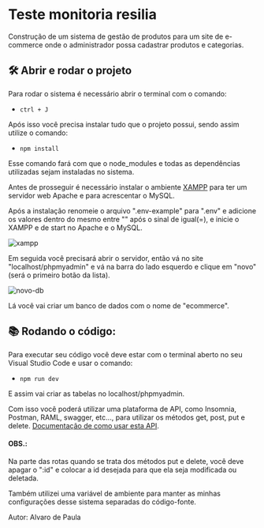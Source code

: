 # Teste monitoria resilia

Construção de um sistema de gestão de produtos para um site de e-commerce onde o
administrador possa cadastrar produtos e categorias.

## 🛠️ Abrir e rodar o projeto

Para rodar o sistema é necessário abrir o terminal com o comando: 

- `ctrl + J`

Após isso você precisa instalar tudo que o projeto possui, sendo assim utilize o comando:

- `npm install`

Esse comando fará com que o node_modules e todas as dependências utilizadas sejam instaladas no sistema. 

Antes de prosseguir é necessário instalar o ambiente [XAMPP](https://sourceforge.net/projects/xampp/files/XAMPP%20Windows/8.2.0/xampp-windows-x64-8.2.0-0-VS16-installer.exe) para ter um servidor web Apache e para acrescentar o MySQL.

Após a instalação renomeie o arquivo ".env-example" para ".env" e adicione os valores dentro do mesmo entre "" após o sinal de igual(=), e inicie o XAMPP e de start no Apache e o MySQL.

![xampp](https://user-images.githubusercontent.com/101716911/226075621-e8331c16-0158-4a7b-aa58-db336dedf7a4.png)

Em seguida você precisará abrir o servidor, então vá no site "localhost/phpmyadmin" e vá na barra do lado esquerdo e clique em "novo" (será o primeiro botão da lista).

![novo-db](https://user-images.githubusercontent.com/101716911/226075698-2226ed28-5bd4-496c-9cee-88d3c5aac3fc.png)

Lá você vai criar um banco de dados com o nome de "ecommerce". 

## 📚 Rodando o código:

Para executar seu código você deve estar com o terminal aberto no seu Visual Studio Code e usar o comando:

- `npm run dev`

E assim vai criar as tabelas no localhost/phpmyadmin. 

Com isso você poderá utilizar uma plataforma de API, como Insomnia, Postman, RAML, swagger, etc..., para utilizar os métodos get, post, put e delete.
[Documentação de como usar esta API](https://documenter.getpostman.com/view/26426415/2s93JzKzpC).

#### OBS.: 
Na parte das rotas quando se trata dos métodos put e delete, você deve apagar o ":id" e colocar a id desejada para que ela seja modificada ou deletada.

Também utilizei uma variável de ambiente para manter as minhas configurações desse sistema separadas do código-fonte.

Autor: Alvaro de Paula
